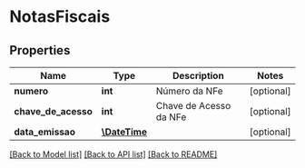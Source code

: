 # NotasFiscais

## Properties
Name | Type | Description | Notes
------------ | ------------- | ------------- | -------------
**numero** | **int** | Número da NFe | [optional] 
**chave_de_acesso** | **int** | Chave de Acesso da NFe | [optional] 
**data_emissao** | [**\DateTime**](\DateTime.md) |  | [optional] 

[[Back to Model list]](../README.md#documentation-for-models) [[Back to API list]](../README.md#documentation-for-api-endpoints) [[Back to README]](../README.md)


